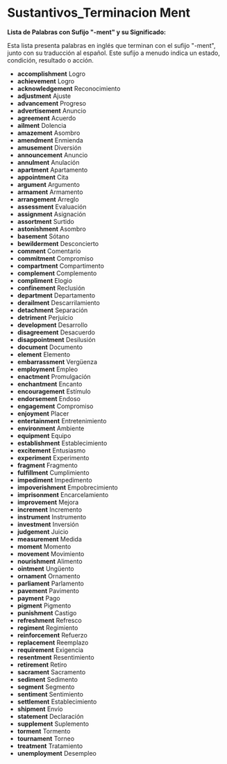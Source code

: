 # Sustantivos_Terminacion Ment



**Lista de Palabras con Sufijo "-ment" y su Significado:**

Esta lista presenta palabras en inglés que terminan con el sufijo "-ment", junto con su traducción al español. Este sufijo a menudo indica un estado, condición, resultado o acción.

*   **accomplishment**    Logro
*   **achievement**    Logro
*   **acknowledgement**    Reconocimiento
*   **adjustment**    Ajuste
*   **advancement**    Progreso
*   **advertisement**    Anuncio
*   **agreement**    Acuerdo
*   **ailment**    Dolencia
*   **amazement**    Asombro
*   **amendment**    Enmienda
*   **amusement**    Diversión
*   **announcement**    Anuncio
*   **annulment**    Anulación
*   **apartment**    Apartamento
*   **appointment**    Cita
*   **argument**    Argumento
*   **armament**    Armamento
*   **arrangement**    Arreglo
*   **assessment**    Evaluación
*   **assignment**    Asignación
*   **assortment**    Surtido
*   **astonishment**    Asombro
*   **basement**    Sótano
*   **bewilderment**    Desconcierto
*   **comment**    Comentario
*   **commitment**    Compromiso
*   **compartment**    Compartimento
*   **complement**    Complemento
*   **compliment**    Elogio
*   **confinement**    Reclusión
*   **department**    Departamento
*   **derailment**    Descarrilamiento
*   **detachment**    Separación
*   **detriment**    Perjuicio
*   **development**    Desarrollo
*   **disagreement**    Desacuerdo
*   **disappointment**    Desilusión
*   **document**    Documento
*   **element**    Elemento
*   **embarrassment**    Vergüenza
*   **employment**    Empleo
*   **enactment**    Promulgación
*   **enchantment**    Encanto
*   **encouragement**    Estímulo
*   **endorsement**    Endoso
*   **engagement**    Compromiso
*   **enjoyment**    Placer
*   **entertainment**    Entretenimiento
*   **environment**    Ambiente
*   **equipment**    Equipo
*   **establishment**    Establecimiento
*   **excitement**    Entusiasmo
*   **experiment**    Experimento
*   **fragment**    Fragmento
*   **fulfillment**    Cumplimiento
*   **impediment**    Impedimento
*   **impoverishment**    Empobrecimiento
*   **imprisonment**    Encarcelamiento
*   **improvement**    Mejora
*   **increment**    Incremento
*   **instrument**    Instrumento
*   **investment**    Inversión
*   **judgement**    Juicio
*   **measurement**    Medida
*   **moment**    Momento
*   **movement**    Movimiento
*   **nourishment**    Alimento
*   **ointment**    Ungüento
*   **ornament**    Ornamento
*   **parliament**    Parlamento
*   **pavement**    Pavimento
*   **payment**    Pago
*   **pigment**    Pigmento
*   **punishment**    Castigo
*   **refreshment**    Refresco
*   **regiment**    Regimiento
*   **reinforcement**    Refuerzo
*   **replacement**    Reemplazo
*   **requirement**    Exigencia
*   **resentment**    Resentimiento
*   **retirement**    Retiro
*   **sacrament**    Sacramento
*   **sediment**    Sedimento
*   **segment**    Segmento
*   **sentiment**    Sentimiento
*   **settlement**    Establecimiento
*   **shipment**    Envío
*   **statement**    Declaración
*   **supplement**    Suplemento
*   **torment**    Tormento
*   **tournament**    Torneo
*   **treatment**    Tratamiento
*   **unemployment**    Desempleo

